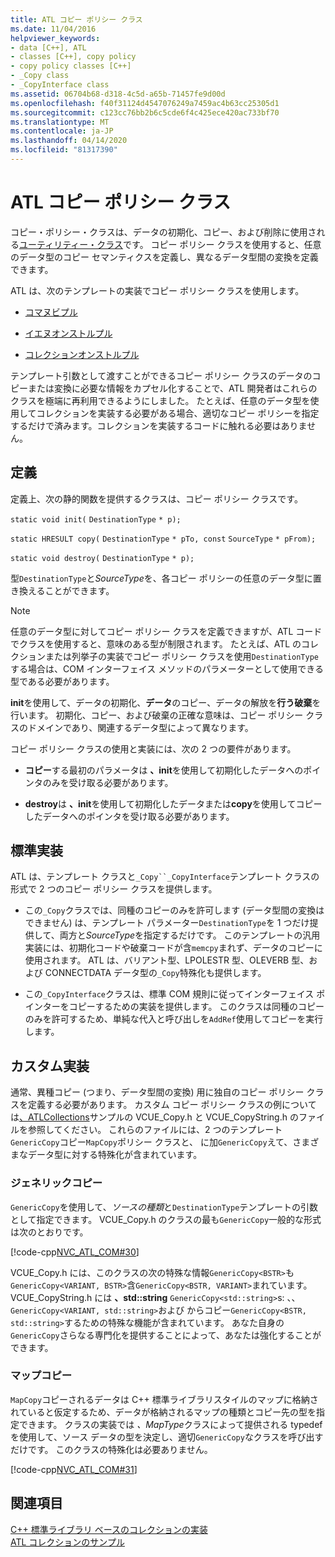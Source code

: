 ```yaml
---
title: ATL コピー ポリシー クラス
ms.date: 11/04/2016
helpviewer_keywords:
- data [C++], ATL
- classes [C++], copy policy
- copy policy classes [C++]
- _Copy class
- _CopyInterface class
ms.assetid: 06704b68-d318-4c5d-a65b-71457fe9d00d
ms.openlocfilehash: f40f31124d4547076249a7459ac4b63cc25305d1
ms.sourcegitcommit: c123cc76bb2b6c5cde6f4c425ece420ac733bf70
ms.translationtype: MT
ms.contentlocale: ja-JP
ms.lasthandoff: 04/14/2020
ms.locfileid: "81317390"
---
```

# <a name="atl-copy-policy-classes"></a>ATL コピー ポリシー クラス

コピー・ポリシー・クラスは、データの初期化、コピー、および削除に使用される[ユーティリティー・クラス](../atl/utility-classes.md)です。 コピー ポリシー クラスを使用すると、任意のデータ型のコピー セマンティクスを定義し、異なるデータ型間の変換を定義できます。

ATL は、次のテンプレートの実装でコピー ポリシー クラスを使用します。

- [コマヌビプル](../atl/reference/ccomenumimpl-class.md)

- [イエヌオンストルプル](../atl/reference/ienumonstlimpl-class.md)

- [コレクションオンストルプル](../atl/reference/icollectiononstlimpl-class.md)

テンプレート引数として渡すことができるコピー ポリシー クラスのデータのコピーまたは変換に必要な情報をカプセル化することで、ATL 開発者はこれらのクラスを極端に再利用できるようにしました。 たとえば、任意のデータ型を使用してコレクションを実装する必要がある場合、適切なコピー ポリシーを指定するだけで済みます。コレクションを実装するコードに触れる必要はありません。

## <a name="definition"></a>定義

定義上、次の静的関数を提供するクラスは、コピー ポリシー クラスです。

`static void init(` `DestinationType` `* p);`

`static HRESULT copy(` `DestinationType` `* pTo, const`  `SourceType` `* pFrom);`

`static void destroy(` `DestinationType` `* p);`

型`DestinationType`と*SourceType*を、各コピー ポリシーの任意のデータ型に置き換えることができます。

> [!NOTE]
> 任意のデータ型に対してコピー ポリシー クラスを定義できますが、ATL コードでクラスを使用すると、意味のある型が制限されます。 たとえば、ATL のコレクションまたは列挙子の実装でコピー ポリシー クラスを使用`DestinationType`する場合は、COM インターフェイス メソッドのパラメーターとして使用できる型である必要があります。

**init**を使用して、データの初期化、**データ**のコピー、データの解放を**行う破棄**を行います。 初期化、コピー、および破棄の正確な意味は、コピー ポリシー クラスのドメインであり、関連するデータ型によって異なります。

コピー ポリシー クラスの使用と実装には、次の 2 つの要件があります。

- **コピー**する最初のパラメータは **、init**を使用して初期化したデータへのポインタのみを受け取る必要があります。

- **destroy**は **、init**を使用して初期化したデータまたは**copy**を使用してコピーしたデータへのポインタを受け取る必要があります。

## <a name="standard-implementations"></a>標準実装

ATL は、テンプレート クラスと`_Copy``_CopyInterface`テンプレート クラスの形式で 2 つのコピー ポリシー クラスを提供します。

- この`_Copy`クラスでは、同種のコピーのみを許可します (データ型間の変換はできません) は、テンプレート パラメーター`DestinationType`を 1 つだけ提供して、両方と*SourceType*を指定するだけです。 このテンプレートの汎用実装には、初期化コードや破棄コードが含`memcpy`まれず、データのコピーに使用されます。 ATL は、バリアント型、LPOLESTR 型、OLEVERB 型、および CONNECTDATA データ型の`_Copy`特殊化も提供します。

- この`_CopyInterface`クラスは、標準 COM 規則に従ってインターフェイス ポインターをコピーするための実装を提供します。 このクラスは同種のコピーのみを許可するため、単純な代入と呼び出しを`AddRef`使用してコピーを実行します。

## <a name="custom-implementations"></a>カスタム実装

通常、異種コピー (つまり、データ型間の変換) 用に独自のコピー ポリシー クラスを定義する必要があります。 カスタム コピー ポリシー クラスの例については[、ATLCollections](../overview/visual-cpp-samples.md)サンプルの VCUE_Copy.h と VCUE_CopyString.h のファイルを参照してください。 これらのファイルには、2 つのテンプレート`GenericCopy`コピー`MapCopy`ポリシー クラスと、 に加`GenericCopy`えて、さまざまなデータ型に対する特殊化が含まれています。

### <a name="genericcopy"></a>ジェネリックコピー

`GenericCopy`を使用して、*ソースの種類*と`DestinationType`テンプレートの引数として指定できます。 VCUE_Copy.h のクラスの最も`GenericCopy`一般的な形式は次のとおりです。

[!code-cpp[NVC_ATL_COM#30](../atl/codesnippet/cpp/atl-copy-policy-classes_1.h)]

VCUE_Copy.h には、このクラスの次の特殊な情報`GenericCopy<BSTR>`も`GenericCopy<VARIANT, BSTR>`含`GenericCopy<BSTR, VARIANT>`まれています。 VCUE_CopyString.h には **、std::string** `GenericCopy<std::string>`s: 、、`GenericCopy<VARIANT, std::string>`および からコピー`GenericCopy<BSTR, std::string>`するための特殊な機能が含まれています。 あなた自身の`GenericCopy`さらなる専門化を提供することによって、あなたは強化することができます。

### <a name="mapcopy"></a>マップコピー

`MapCopy`コピーされるデータは C++ 標準ライブラリスタイルのマップに格納されていると仮定するため、データが格納されるマップの種類とコピー先の型を指定できます。 クラスの実装では *、MapType*クラスによって提供される typedef を使用して、ソース データの型を決定し、適切`GenericCopy`なクラスを呼び出すだけです。 このクラスの特殊化は必要ありません。

[!code-cpp[NVC_ATL_COM#31](../atl/codesnippet/cpp/atl-copy-policy-classes_2.h)]

## <a name="see-also"></a>関連項目

[C++ 標準ライブラリ ベースのコレクションの実装](../atl/implementing-an-stl-based-collection.md)<br/>
[ATL コレクションのサンプル](../overview/visual-cpp-samples.md)
